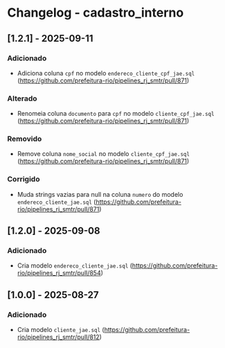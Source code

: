 # Changelog - cadastro_interno

## [1.2.1] - 2025-09-11

### Adicionado

- Adiciona coluna `cpf` no modelo `endereco_cliente_cpf_jae.sql` (https://github.com/prefeitura-rio/pipelines_rj_smtr/pull/871)

### Alterado

- Renomeia coluna `documento` para `cpf` no modelo `cliente_cpf_jae.sql` (https://github.com/prefeitura-rio/pipelines_rj_smtr/pull/871)

### Removido

- Remove coluna `nome_social` no modelo `cliente_cpf_jae.sql` (https://github.com/prefeitura-rio/pipelines_rj_smtr/pull/871)

### Corrigido

- Muda strings vazias para null na coluna `numero` do modelo `endereco_cliente_jae.sql` (https://github.com/prefeitura-rio/pipelines_rj_smtr/pull/871)

## [1.2.0] - 2025-09-08

### Adicionado

- Cria modelo `endereco_cliente_jae.sql` (https://github.com/prefeitura-rio/pipelines_rj_smtr/pull/854)

## [1.0.0] - 2025-08-27

### Adicionado

- Cria modelo `cliente_jae.sql` (https://github.com/prefeitura-rio/pipelines_rj_smtr/pull/812)